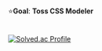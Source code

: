 ⭐**Goal**: **Toss CSS Modeler**
<br>
<br>
<br>
[![Solved.ac Profile](http://mazassumnida.wtf/api/v2/generate_badge?boj=fogvhdooz)](https://solved.ac/fogvhdooz/)


 
